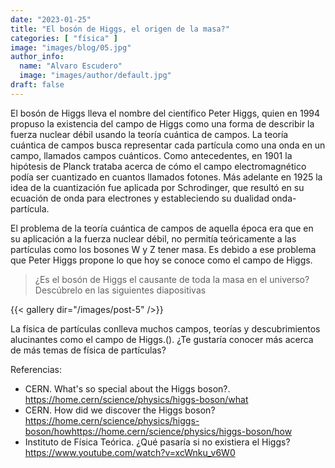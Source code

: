 ```yaml
---
date: "2023-01-25"
title: "El bosón de Higgs, el origen de la masa?"
categories: [ "física" ]
image: "images/blog/05.jpg"
author_info: 
  name: "Alvaro Escudero"
  image: "images/author/default.jpg"
draft: false
---
```


El bosón de Higgs lleva el nombre del científico Peter Higgs, quien en 1994 propuso la existencia del campo de Higgs como una forma de describir la fuerza nuclear débil usando la teoría cuántica de campos. La teoría cuántica de campos busca representar cada partícula como una onda en un campo, llamados campos cuánticos. Como antecedentes, en 1901 la hipótesis de Planck trataba acerca de cómo el campo electromagnético podía ser cuantizado en cuantos llamados fotones. Más adelante en 1925 la idea de la cuantización fue aplicada por Schrodinger, que resultó en su ecuación de onda para electrones y estableciendo su dualidad onda-partícula. 

El problema de la teoría cuántica de campos de aquella época era que en su aplicación a la fuerza nuclear débil, no permitía teóricamente a las partículas como los bosones W y Z tener masa. Es debido a ese problema que Peter Higgs propone lo que hoy se conoce como el campo de Higgs.

>¿Es el bosón de Higgs el causante de toda la masa en el universo? Descúbrelo en las siguientes diapositivas

{{< gallery dir="/images/post-5" />}}

La física de partículas conlleva muchos campos, teorías y descubrimientos alucinantes como el campo de Higgs.(). ¿Te gustaría conocer más acerca de más temas de física de partículas?

Referencias:

- CERN. What's so special about the Higgs boson?. https://home.cern/science/physics/higgs-boson/what
- CERN. How did we discover the Higgs boson? https://home.cern/science/physics/higgs-boson/howhttps://home.cern/science/physics/higgs-boson/how
- Instituto de Física Teórica. ¿Qué pasaría si no existiera el Higgs? https://www.youtube.com/watch?v=xcWnku_v6W0
